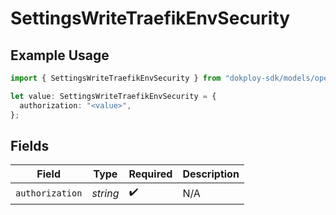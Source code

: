 # SettingsWriteTraefikEnvSecurity

## Example Usage

```typescript
import { SettingsWriteTraefikEnvSecurity } from "dokploy-sdk/models/operations";

let value: SettingsWriteTraefikEnvSecurity = {
  authorization: "<value>",
};
```

## Fields

| Field              | Type               | Required           | Description        |
| ------------------ | ------------------ | ------------------ | ------------------ |
| `authorization`    | *string*           | :heavy_check_mark: | N/A                |